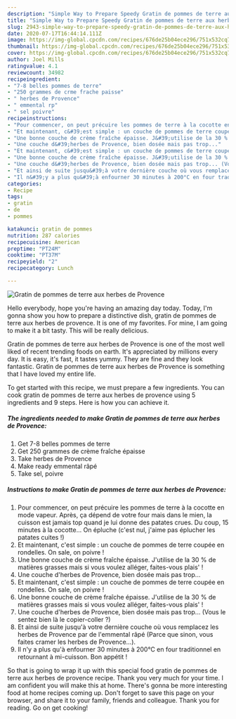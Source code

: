 ```yaml
---
description: "Simple Way to Prepare Speedy Gratin de pommes de terre aux herbes de Provence"
title: "Simple Way to Prepare Speedy Gratin de pommes de terre aux herbes de Provence"
slug: 2943-simple-way-to-prepare-speedy-gratin-de-pommes-de-terre-aux-herbes-de-provence
date: 2020-07-17T16:44:14.111Z
image: https://img-global.cpcdn.com/recipes/676de25b04ece296/751x532cq70/gratin-de-pommes-de-terre-aux-herbes-de-provence-photo-principale-de-la-recette.jpg
thumbnail: https://img-global.cpcdn.com/recipes/676de25b04ece296/751x532cq70/gratin-de-pommes-de-terre-aux-herbes-de-provence-photo-principale-de-la-recette.jpg
cover: https://img-global.cpcdn.com/recipes/676de25b04ece296/751x532cq70/gratin-de-pommes-de-terre-aux-herbes-de-provence-photo-principale-de-la-recette.jpg
author: Joel Mills
ratingvalue: 4.1
reviewcount: 34982
recipeingredient:
- "7-8 belles pommes de terre"
- "250 grammes de crme frache paisse"
- " herbes de Provence"
- " emmental rp"
- " sel poivre"
recipeinstructions:
- "Pour commencer, on peut précuire les pommes de terre à la cocotte en mode vapeur. Après, ça dépend de votre four mais dans le mien, la cuisson est jamais top quand je lui donne des patates crues. Du coup, 15 minutes à la cocotte... On épluche (c&#39;est nul, j&#39;aime pas éplucher les patates cuites !)"
- "Et maintenant, c&#39;est simple : un couche de pommes de terre coupée en rondelles. On sale, on poivre !"
- "Une bonne couche de crème fraîche épaisse. J&#39;utilise de la 30 % de matières grasses mais si vous voulez alléger, faites-vous plais&#39; !"
- "Une couche d&#39;herbes de Provence, bien dosée mais pas trop..."
- "Et maintenant, c&#39;est simple : un couche de pommes de terre coupée en rondelles. On sale, on poivre !"
- "Une bonne couche de crème fraîche épaisse. J&#39;utilise de la 30 % de matières grasses mais si vous voulez alléger, faites-vous plais&#39; !"
- "Une couche d&#39;herbes de Provence, bien dosée mais pas trop... (Vous le sentez bien là le copier-coller ?)"
- "Et ainsi de suite jusqu&#39;à votre dernière couche où vous remplacez les herbes de Provence par de l&#39;emmental râpé (Parce que sinon, vous faites cramer les herbes de Provence...)."
- "Il n&#39;y a plus qu&#39;à enfourner 30 minutes à 200°C en four traditionnel en retournant à mi-cuisson. Bon appétit !"
categories:
- Recipe
tags:
- gratin
- de
- pommes

katakunci: gratin de pommes 
nutrition: 287 calories
recipecuisine: American
preptime: "PT24M"
cooktime: "PT37M"
recipeyield: "2"
recipecategory: Lunch

---
```



![Gratin de pommes de terre aux herbes de Provence](https://img-global.cpcdn.com/recipes/676de25b04ece296/751x532cq70/gratin-de-pommes-de-terre-aux-herbes-de-provence-photo-principale-de-la-recette.jpg)

Hello everybody, hope you're having an amazing day today. Today, I'm gonna show you how to prepare a distinctive dish, gratin de pommes de terre aux herbes de provence. It is one of my favorites. For mine, I am going to make it a bit tasty. This will be really delicious.

Gratin de pommes de terre aux herbes de Provence is one of the most well liked of recent trending foods on earth. It's appreciated by millions every day. It is easy, it's fast, it tastes yummy. They are fine and they look fantastic. Gratin de pommes de terre aux herbes de Provence is something that I have loved my entire life.




To get started with this recipe, we must prepare a few ingredients. You can cook gratin de pommes de terre aux herbes de provence using 5 ingredients and 9 steps. Here is how you can achieve it.

<!--inarticleads1-->

##### The ingredients needed to make Gratin de pommes de terre aux herbes de Provence:

1. Get 7-8 belles pommes de terre
1. Get 250 grammes de crème fraîche épaisse
1. Take  herbes de Provence
1. Make ready  emmental râpé
1. Take  sel, poivre




<!--inarticleads2-->

##### Instructions to make Gratin de pommes de terre aux herbes de Provence:

1. Pour commencer, on peut précuire les pommes de terre à la cocotte en mode vapeur. Après, ça dépend de votre four mais dans le mien, la cuisson est jamais top quand je lui donne des patates crues. Du coup, 15 minutes à la cocotte... On épluche (c&#39;est nul, j&#39;aime pas éplucher les patates cuites !)
1. Et maintenant, c&#39;est simple : un couche de pommes de terre coupée en rondelles. On sale, on poivre !
1. Une bonne couche de crème fraîche épaisse. J&#39;utilise de la 30 % de matières grasses mais si vous voulez alléger, faites-vous plais&#39; !
1. Une couche d&#39;herbes de Provence, bien dosée mais pas trop...
1. Et maintenant, c&#39;est simple : un couche de pommes de terre coupée en rondelles. On sale, on poivre !
1. Une bonne couche de crème fraîche épaisse. J&#39;utilise de la 30 % de matières grasses mais si vous voulez alléger, faites-vous plais&#39; !
1. Une couche d&#39;herbes de Provence, bien dosée mais pas trop... (Vous le sentez bien là le copier-coller ?)
1. Et ainsi de suite jusqu&#39;à votre dernière couche où vous remplacez les herbes de Provence par de l&#39;emmental râpé (Parce que sinon, vous faites cramer les herbes de Provence...).
1. Il n&#39;y a plus qu&#39;à enfourner 30 minutes à 200°C en four traditionnel en retournant à mi-cuisson. Bon appétit !




So that is going to wrap it up with this special food gratin de pommes de terre aux herbes de provence recipe. Thank you very much for your time. I am confident you will make this at home. There's gonna be more interesting food at home recipes coming up. Don't forget to save this page on your browser, and share it to your family, friends and colleague. Thank you for reading. Go on get cooking!

